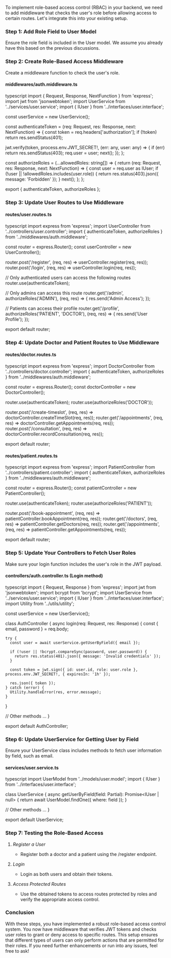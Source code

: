To implement role-based access control (RBAC) in your backend, we need to add middleware that checks the user's role before allowing access to certain routes. Let's integrate this into your existing setup.

### Step 1: Add Role Field to User Model

Ensure the role field is included in the User model. We assume you already have this based on the previous discussions.

### Step 2: Create Role-Based Access Middleware

Create a middleware function to check the user's role.

#### middlewares/auth.middleware.ts
typescript
import { Request, Response, NextFunction } from 'express';
import jwt from 'jsonwebtoken';
import UserService from '../services/user.service';
import { IUser } from '../interfaces/user.interface';

const userService = new UserService();

const authenticateToken = (req: Request, res: Response, next: NextFunction) => {
  const token = req.headers['authorization'];
  if (!token) return res.sendStatus(401);

  jwt.verify(token, process.env.JWT_SECRET!, (err: any, user: any) => {
    if (err) return res.sendStatus(403);
    req.user = user;
    next();
  });
};

const authorizeRoles = (...allowedRoles: string[]) => {
  return (req: Request, res: Response, next: NextFunction) => {
    const user = req.user as IUser;
    if (!user || !allowedRoles.includes(user.role)) {
      return res.status(403).json({ message: 'Forbidden' });
    }
    next();
  };
};

export { authenticateToken, authorizeRoles };


### Step 3: Update User Routes to Use Middleware

#### routes/user.routes.ts
typescript
import express from 'express';
import UserController from '../controllers/user.controller';
import { authenticateToken, authorizeRoles } from '../middlewares/auth.middleware';

const router = express.Router();
const userController = new UserController();

router.post('/register', (req, res) => userController.register(req, res));
router.post('/login', (req, res) => userController.login(req, res));

// Only authenticated users can access the following routes
router.use(authenticateToken);

// Only admins can access this route
router.get('/admin', authorizeRoles('ADMIN'), (req, res) => {
  res.send('Admin Access');
});

// Patients can access their profile
router.get('/profile', authorizeRoles('PATIENT', 'DOCTOR'), (req, res) => {
  res.send('User Profile');
});

export default router;


### Step 4: Update Doctor and Patient Routes to Use Middleware

#### routes/doctor.routes.ts
typescript
import express from 'express';
import DoctorController from '../controllers/doctor.controller';
import { authenticateToken, authorizeRoles } from '../middlewares/auth.middleware';

const router = express.Router();
const doctorController = new DoctorController();

router.use(authenticateToken);
router.use(authorizeRoles('DOCTOR'));

router.post('/create-timeslot', (req, res) => doctorController.createTimeSlot(req, res));
router.get('/appointments', (req, res) => doctorController.getAppointments(req, res));
router.post('/consultation', (req, res) => doctorController.recordConsultation(req, res));

export default router;


#### routes/patient.routes.ts
typescript
import express from 'express';
import PatientController from '../controllers/patient.controller';
import { authenticateToken, authorizeRoles } from '../middlewares/auth.middleware';

const router = express.Router();
const patientController = new PatientController();

router.use(authenticateToken);
router.use(authorizeRoles('PATIENT'));

router.post('/book-appointment', (req, res) => patientController.bookAppointment(req, res));
router.get('/doctors', (req, res) => patientController.getDoctors(req, res));
router.get('/appointments', (req, res) => patientController.getAppointments(req, res));

export default router;


### Step 5: Update Your Controllers to Fetch User Roles

Make sure your login function includes the user's role in the JWT payload.

#### controllers/auth.controller.ts (Login method)
typescript
import { Request, Response } from 'express';
import jwt from 'jsonwebtoken';
import bcrypt from 'bcrypt';
import UserService from '../services/user.service';
import { IUser } from '../interfaces/user.interface';
import Utility from '../utils/utility';

const userService = new UserService();

class AuthController {
  async login(req: Request, res: Response) {
    const { email, password } = req.body;

    try {
      const user = await userService.getUserByField({ email });

      if (!user || !bcrypt.compareSync(password, user.password)) {
        return res.status(401).json({ message: 'Invalid credentials' });
      }

      const token = jwt.sign({ id: user.id, role: user.role }, process.env.JWT_SECRET!, { expiresIn: '1h' });

      res.json({ token });
    } catch (error) {
      Utility.handleError(res, error.message);
    }
  }

  // Other methods ...
}

export default AuthController;


### Step 6: Update UserService for Getting User by Field

Ensure your UserService class includes methods to fetch user information by field, such as email.

#### services/user.service.ts
typescript
import UserModel from '../models/user.model';
import { IUser } from '../interfaces/user.interface';

class UserService {
  async getUserByField(field: Partial<IUser>): Promise<IUser | null> {
    return await UserModel.findOne({ where: field });
  }

  // Other methods ...
}

export default UserService;


### Step 7: Testing the Role-Based Access

1. *Register a User*
   - Register both a doctor and a patient using the /register endpoint.

2. *Login*
   - Login as both users and obtain their tokens.

3. *Access Protected Routes*
   - Use the obtained tokens to access routes protected by roles and verify the appropriate access control.

### Conclusion

With these steps, you have implemented a robust role-based access control system. You now have middleware that verifies JWT tokens and checks user roles to grant or deny access to specific routes. This setup ensures that different types of users can only perform actions that are permitted for their roles. If you need further enhancements or run into any issues, feel free to ask!